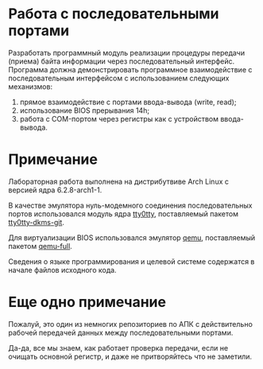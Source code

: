 # Работа с последовательными портами

Разработать программный модуль реализации процедуры передачи
(приема) байта информации через последовательный интерфейс.
Программа должна демонстрировать программное взаимодействие с
последовательным интерфейсом с использованием следующих механизмов:
1. прямое взаимодействие с портами ввода-вывода (write, read);
2. использование BIOS прерывания 14h;
3. работа с COM-портом через регистры как с устройством ввода-вывода.

# Примечание

Лабораторная работа выполнена на дистрибутвиве Arch Linux с версией ядра 6.2.8-arch1-1.

В качестве эмулятора нуль-модемного соединения последовательных портов использовался модуль ядра [tty0tty](https://github.com/freemed/tty0tty), поставляемый пакетом [tty0tty-dkms-git](https://aur.archlinux.org/packages/tty0tty-dkms-git).

Для виртуализации BIOS использовался эмулятор [qemu](https://www.qemu.org/), поставляемый пакетом [qemu-full](https://archlinux.org/packages/?name=qemu-full).

Сведения о языке программирования и целевой системе содержатся в начале файлов исходного кода.

# Еще одно примечание

Пожалуй, это один из немногих репозиториев по АПК с действительно рабочей передачей данных между последовательными портами.

Да-да, все мы знаем, как работает проверка передачи, если не очищать основной регистр, и даже не притворяйтесь что не заметили.